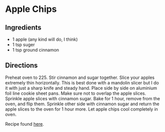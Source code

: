 Apple Chips
===========

Ingredients
-----------
* 1 apple (any kind will do, I think)
* 1 tsp suger
* 1 tsp ground cinnamon

Directions
----------
Preheat oven to 225. Stir cinnamon and sugar together. Slice your apples extremely thin horizontally. This is best done with a mandolin slicer but I do it with just a sharp knife and steady hand. Place side by side on aluminium foil line cookie sheet pans. Make sure not to overlap the apple slices. Sprinkle apple slices with cinnamon sugar. Bake for 1 hour, remove from the oven, and flip them. Sprinkle other side with cinnamon sugar and return the apple slices to the oven for 1 hour more. Let apple chips cool completely in oven.



Recipe found [here](http://sallysbakingaddiction.com/2013/07/22/baked-cinnamon-apple-chips/).
